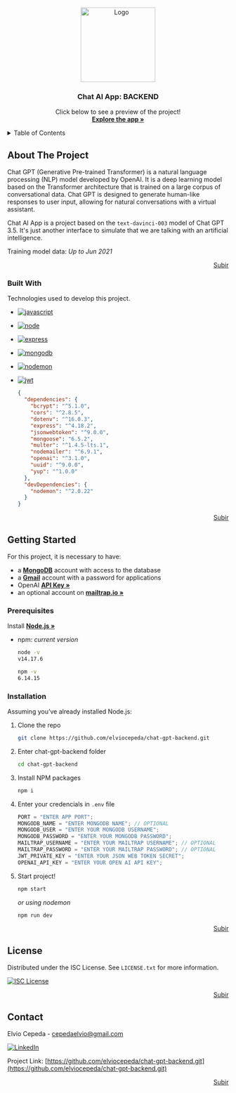 <a name="readme-top"></a>

<!-- PROJECT LOGO -->
<br />
<div align="center">
  <a href="https://chat-gpt-interface-omega.vercel.app/">
    <img src="https://user-images.githubusercontent.com/95110967/229977955-c0200624-3729-4be2-8475-9b706a66655a.png" alt="Logo" width="170" height="170">
  </a>
  <h3 align="center">Chat AI App: BACKEND</h3>

  <p align="center">
    Click below to see a preview of the project!
    <br />
    <a href="https://chat-gpt-interface-omega.vercel.app/"><strong>Explore the app »</strong></a>
  </p>
</div>

<!-- TABLE OF CONTENTS -->
<details>
  <summary>Table of Contents</summary>
  <ol>
    <li>
      <a href="#about-the-project">About The Project</a>
      <ul>
        <li><a href="#built-with">Built With</a></li>
      </ul>
    </li>
    <li>
      <a href="#getting-started">Getting Started</a>
      <ul>
        <li><a href="#prerequisites">Prerequisites</a></li>
        <li><a href="#installation">Installation</a></li>
      </ul>
    </li>
    <li><a href="#license">License</a></li>
    <li><a href="#contact">Contact</a></li>
  </ol>
</details>

<!-- ABOUT THE PROJECT -->

## About The Project

Chat GPT (Generative Pre-trained Transformer) is a natural language processing (NLP) model developed by OpenAI. It is a deep learning model based on the Transformer architecture that is trained on a large corpus of conversational data. Chat GPT is designed to generate human-like responses to user input, allowing for natural conversations with a virtual assistant.

Chat AI App is a project based on the `text-davinci-003` model of Chat GPT 3.5. It's just another interface to simulate that we are talking with an artificial intelligence.

Training model data: _Up to Jun 2021_

<p align="right"><a href="#readme-top">Subir</a></p>

### Built With

Technologies used to develop this project.

- [![javascript][javascript]][javascript-url]
- [![node][node.js]][node-url]
- [![express][express.js]][express-url]
- [![mongodb][mongodb]][mongodb-url]
- [![nodemon][nodemon]][nodemon-url]
- [![jwt][jwt]][jwt-url]


   ```json
   {
     "dependencies": {
       "bcrypt": "^5.1.0",
       "cors": "^2.8.5",
       "dotenv": "^16.0.3",
       "express": "^4.18.2",
       "jsonwebtoken": "^9.0.0",
       "mongoose": "6.5.2",
       "multer": "^1.4.5-lts.1",
       "nodemailer": "^6.9.1",
       "openai": "^3.1.0",
       "uuid": "^9.0.0",
       "yup": "^1.0.0"
     },
     "devDependencies": {
       "nodemon": "^2.0.22"
     }
   }
   ```

<p align="right"><a href="#readme-top">Subir</a></p>

<!-- GETTING STARTED -->

## Getting Started

For this project, it is necessary to have:

- a <a href="https://mongodb.com/"><strong>MongoDB</strong></a> account with access to the database
- a <a href="https://myaccount.google.com/security"><strong>Gmail</strong></a> account with a password for applications
- OpenAI <a href="https://platform.openai.com/account/api-keys"><strong>API Key »</strong></a>
- an optional account on <a href="https://mailtrap.io/home"><strong>mailtrap.io »</strong></a>

### Prerequisites

Install <a href="https://nodejs.org/"><strong>Node.js »</strong></a>

- npm: _current version_

  ```sh
  node -v
  v14.17.6

  npm -v
  6.14.15
  ```

### Installation

Assuming you’ve already installed Node.js:

1. Clone the repo
   ```sh
   git clone https://github.com/elviocepeda/chat-gpt-backend.git
   ```
2. Enter chat-gpt-backend folder
   ```sh
   cd chat-gpt-backend
   ```
3. Install NPM packages
   ```sh
   npm i
   ```
4. Enter your credencials in `.env` file
   ```js
   PORT = "ENTER APP PORT";
   MONGODB_NAME = "ENTER MONGODB NAME"; // OPTIONAL
   MONGODB_USER = "ENTER YOUR MONGODB USERNAME";
   MONGODB_PASSWORD = "ENTER YOUR MONGODB PASSWORD";
   MAILTRAP_USERNAME = "ENTER YOUR MAILTRAP USERNAME"; // OPTIONAL
   MAILTRAP_PASSWORD = "ENTER YOUR MAILTRAP PASSWORD"; // OPTIONAL
   JWT_PRIVATE_KEY = "ENTER YOUR JSON WEB TOKEN SECRET";
   OPENAI_API_KEY = "ENTER YOUR OPEN AI API KEY";
   ```
5. Start project!

   ```sh
   npm start
   ```

   _or using nodemon_

   ```sh
   npm run dev
   ```


<p align="right"><a href="#readme-top">Subir</a></p>

<!-- LICENSE -->

## License

Distributed under the ISC License. See `LICENSE.txt` for more information.

[![ISC License][license-shield]][license-url]

<p align="right"><a href="#readme-top">Subir</a></p>

<!-- CONTACT -->

## Contact

Elvio Cepeda - cepedaelvio@gmail.com

[![LinkedIn][linkedin-shield]][linkedin-url]

Project Link: [https://github.com/elviocepeda/chat-gpt-backend.git](https://github.com/elviocepeda/chat-gpt-backend.git)

<p align="right"><a href="#readme-top">Subir</a></p>

<!-- MARKDOWN LINKS & IMAGES -->

[license-shield]: https://img.shields.io/badge/License-ISC-yellow?style=for-the-badge
[license-url]: https://github.com/othneildrew/Best-README-Template/blob/master/LICENSE.txt
[linkedin-shield]: https://img.shields.io/badge/-LinkedIn-black.svg?style=for-the-badge&logo=linkedin&colorB=0A66C2
[linkedin-url]: https://www.linkedin.com/in/elviocepeda/
[javascript]: https://img.shields.io/badge/Javascript-20232A?style=for-the-badge&logo=javascript&logoColor=F7DF1E
[javascript-url]: https://developer.mozilla.org/es/docs/Web/JavaScript
[node.js]: https://img.shields.io/badge/Nodejs-20232A?style=for-the-badge&logo=nodedotjs&logoColor=339933
[node-url]: https://nodejs.org/
[express.js]: https://img.shields.io/badge/Express-20232A?style=for-the-badge&logo=express&logoColor=FFFFFF
[express-url]: https://expressjs.com/
[mongodb]: https://img.shields.io/badge/MongoDB-20232A?style=for-the-badge&logo=mongodb&logoColor=47A248
[mongodb-url]: https://mongodb.com/
[jwt]: https://img.shields.io/badge/JWT-20232A?style=for-the-badge&logo=jsonwebtokens&logoColor=61DAFB
[jwt-url]: https://www.npmjs.com/package/jsonwebtoken
[nodemon]: https://img.shields.io/badge/Nodemon-20232A?style=for-the-badge&logo=nodemon&logoColor=#76D04B
[nodemon-url]: https://www.npmjs.com/package/nodemon
